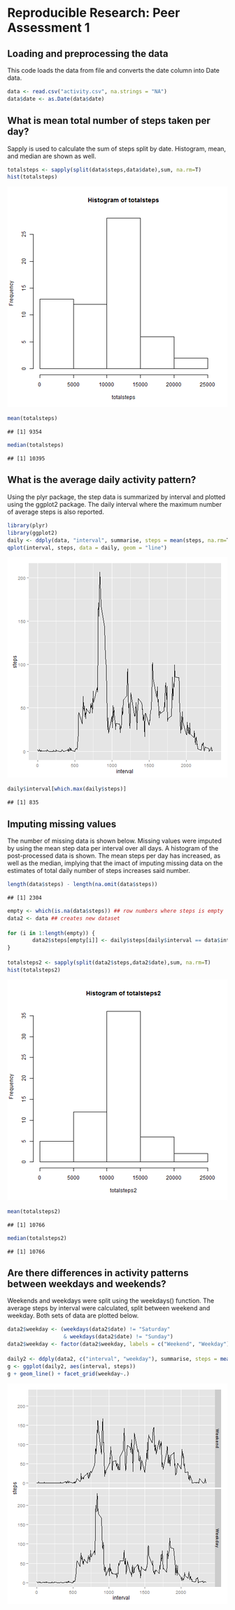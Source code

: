 # Reproducible Research: Peer Assessment 1


## Loading and preprocessing the data
This code loads the data from file and converts the date column into Date data.

```r
data <- read.csv("activity.csv", na.strings = "NA")
data$date <- as.Date(data$date)
```

## What is mean total number of steps taken per day?
Sapply is used to calculate the sum of steps split by date. Histogram, mean,
and median are shown as well.

```r
totalsteps <- sapply(split(data$steps,data$date),sum, na.rm=T)
hist(totalsteps)
```

![plot of chunk unnamed-chunk-2](figure/unnamed-chunk-2.png) 

```r
mean(totalsteps)
```

```
## [1] 9354
```

```r
median(totalsteps)
```

```
## [1] 10395
```

## What is the average daily activity pattern?
Using the plyr package, the step data is summarized by interval and plotted 
using the ggplot2 package. The daily interval where the maximum number of 
average steps is also reported.

```r
library(plyr)
library(ggplot2)
daily <- ddply(data, "interval", summarise, steps = mean(steps, na.rm=T))
qplot(interval, steps, data = daily, geom = "line")
```

![plot of chunk unnamed-chunk-3](figure/unnamed-chunk-3.png) 

```r
daily$interval[which.max(daily$steps)]
```

```
## [1] 835
```

## Imputing missing values
The number of missing data is shown below. Missing values were imputed by
using the mean step data per interval over all days. A histogram of the
post-processed data is shown. The mean steps per day has increased, as well as
the median, implying that the imact of imputing missing data on the estimates
of total daily number of steps increases said number.

```r
length(data$steps) - length(na.omit(data$steps))
```

```
## [1] 2304
```

```r
empty <- which(is.na(data$steps)) ## row numbers where steps is empty
data2 <- data ## creates new dataset

for (i in 1:length(empty)) {
        data2$steps[empty[i]] <- daily$steps[daily$interval == data$interval[empty[i]]]
}

totalsteps2 <- sapply(split(data2$steps,data2$date),sum, na.rm=T)
hist(totalsteps2)
```

![plot of chunk unnamed-chunk-4](figure/unnamed-chunk-4.png) 

```r
mean(totalsteps2)
```

```
## [1] 10766
```

```r
median(totalsteps2)
```

```
## [1] 10766
```

## Are there differences in activity patterns between weekdays and weekends?
Weekends and weekdays were split using the weekdays() function. The average
steps by interval were calculated, split between weekend and weekday. Both 
sets of data are plotted below. 

```r
data2$weekday <- (weekdays(data2$date) != "Saturday" 
                  & weekdays(data2$date) != "Sunday")
data2$weekday <- factor(data2$weekday, labels = c("Weekend", "Weekday"))

daily2 <- ddply(data2, c("interval", "weekday"), summarise, steps = mean(steps))
g <- ggplot(daily2, aes(interval, steps))
g + geom_line() + facet_grid(weekday~.)
```

![plot of chunk unnamed-chunk-5](figure/unnamed-chunk-5.png) 
